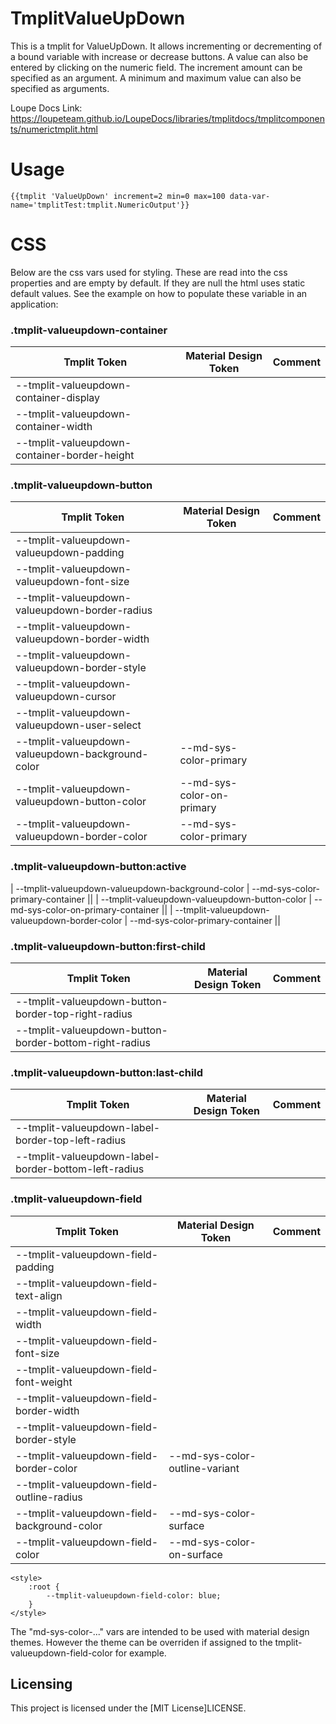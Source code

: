 # TmplitValueUpDown

This is a tmplit for ValueUpDown. It allows incrementing or decrementing of a bound variable with increase or decrease buttons. A value can also be entered by clicking on the numeric field. The increment amount can be specified as an argument. A minimum and maximum value can also be specified as arguments.

Loupe Docs Link: https://loupeteam.github.io/LoupeDocs/libraries/tmplitdocs/tmplitcomponents/numerictmplit.html

# Usage

```
{{tmplit 'ValueUpDown' increment=2 min=0 max=100 data-var-name='tmplitTest:tmplit.NumericOutput'}}
```

# CSS

Below are the css vars used for styling. These are read into the css properties and are empty by default. If they are null the html uses static default values. See the example on how to populate these variable in an application:

### .tmplit-valueupdown-container
| Tmplit Token | Material Design Token | Comment |
| ------------ | --------------------- | ------- |
| --tmplit-valueupdown-container-display |||
| --tmplit-valueupdown-container-width |||
| --tmplit-valueupdown-container-border-height |||

### .tmplit-valueupdown-button
| Tmplit Token | Material Design Token | Comment |
| ------------ | --------------------- | ------- |
| --tmplit-valueupdown-valueupdown-padding |||
| --tmplit-valueupdown-valueupdown-font-size |||
| --tmplit-valueupdown-valueupdown-border-radius |||
| --tmplit-valueupdown-valueupdown-border-width |||
| --tmplit-valueupdown-valueupdown-border-style |||
| --tmplit-valueupdown-valueupdown-cursor |||
| --tmplit-valueupdown-valueupdown-user-select |||
| --tmplit-valueupdown-valueupdown-background-color | --md-sys-color-primary ||
| --tmplit-valueupdown-valueupdown-button-color | --md-sys-color-on-primary ||
| --tmplit-valueupdown-valueupdown-border-color | --md-sys-color-primary ||

### .tmplit-valueupdown-button:active
| --tmplit-valueupdown-valueupdown-background-color | --md-sys-color-primary-container ||
| --tmplit-valueupdown-valueupdown-button-color | --md-sys-color-on-primary-container ||
| --tmplit-valueupdown-valueupdown-border-color | --md-sys-color-primary-container ||

### .tmplit-valueupdown-button:first-child
| Tmplit Token | Material Design Token | Comment |
| ------------ | --------------------- | ------- |
| --tmplit-valueupdown-button-border-top-right-radius |||
| --tmplit-valueupdown-button-border-bottom-right-radius |||

### .tmplit-valueupdown-button:last-child
| Tmplit Token | Material Design Token | Comment |
| ------------ | --------------------- | ------- |
| --tmplit-valueupdown-label-border-top-left-radius |||
| --tmplit-valueupdown-label-border-bottom-left-radius |||

### .tmplit-valueupdown-field
| Tmplit Token | Material Design Token | Comment |
| ------------ | --------------------- | ------- |
| --tmplit-valueupdown-field-padding |||
| --tmplit-valueupdown-field-text-align |||
| --tmplit-valueupdown-field-width |||
| --tmplit-valueupdown-field-font-size |||
| --tmplit-valueupdown-field-font-weight |||
| --tmplit-valueupdown-field-border-width |||
| --tmplit-valueupdown-field-border-style |||
| --tmplit-valueupdown-field-border-color | --md-sys-color-outline-variant ||
| --tmplit-valueupdown-field-outline-radius |||
| --tmplit-valueupdown-field-background-color | --md-sys-color-surface ||
| --tmplit-valueupdown-field-color | --md-sys-color-on-surface ||

```
<style>
    :root {
        --tmplit-valueupdown-field-color: blue;
    }
</style>
```

The "md-sys-color-..." vars are intended to be used with material design themes. However the theme can be overriden if assigned to the tmplit-valueupdown-field-color for example.

## Licensing

This project is licensed under the [MIT License]LICENSE.